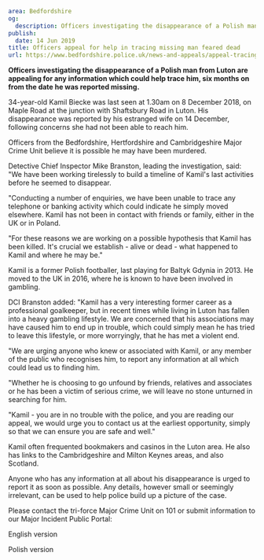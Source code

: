 ```yaml
area: Bedfordshire
og:
  description: Officers investigating the disappearance of a Polish man from Luton are appealing for any information which could help trace him, six months on from the date he was reported missing.
publish:
  date: 14 Jun 2019
title: Officers appeal for help in tracing missing man feared dead
url: https://www.bedfordshire.police.uk/news-and-appeals/appeal-tracing-missing-man-jun2019
```

**Officers investigating the disappearance of a Polish man from Luton are appealing for any information which could help trace him, six months on from the date he was reported missing.**

34-year-old Kamil Biecke was last seen at 1.30am on 8 December 2018, on Maple Road at the junction with Shaftsbury Road in Luton. His disappearance was reported by his estranged wife on 14 December, following concerns she had not been able to reach him.

Officers from the Bedfordshire, Hertfordshire and Cambridgeshire Major Crime Unit believe it is possible he may have been murdered.

Detective Chief Inspector Mike Branston, leading the investigation, said: "We have been working tirelessly to build a timeline of Kamil's last activities before he seemed to disappear.

"Conducting a number of enquiries, we have been unable to trace any telephone or banking activity which could indicate he simply moved elsewhere. Kamil has not been in contact with friends or family, either in the UK or in Poland.

"For these reasons we are working on a possible hypothesis that Kamil has been killed. It's crucial we establish - alive or dead - what happened to Kamil and where he may be."

Kamil is a former Polish footballer, last playing for Baltyk Gdynia in 2013. He moved to the UK in 2016, where he is known to have been involved in gambling.

DCI Branston added: "Kamil has a very interesting former career as a professional goalkeeper, but in recent times while living in Luton has fallen into a heavy gambling lifestyle. We are concerned that his associations may have caused him to end up in trouble, which could simply mean he has tried to leave this lifestyle, or more worryingly, that he has met a violent end.

"We are urging anyone who knew or associated with Kamil, or any member of the public who recognises him, to report any information at all which could lead us to finding him.

"Whether he is choosing to go unfound by friends, relatives and associates or he has been a victim of serious crime, we will leave no stone unturned in searching for him.

"Kamil - you are in no trouble with the police, and you are reading our appeal, we would urge you to contact us at the earliest opportunity, simply so that we can ensure you are safe and well."

Kamil often frequented bookmakers and casinos in the Luton area. He also has links to the Cambridgeshire and Milton Keynes areas, and also Scotland.

Anyone who has any information at all about his disappearance is urged to report it as soon as possible. Any details, however small or seemingly irrelevant, can be used to help police build up a picture of the case.

Please contact the tri-force Major Crime Unit on 101 or submit information to our Major Incident Public Portal:

English version

Polish version
